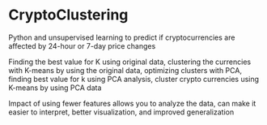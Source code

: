 # CryptoClustering

 Python and unsupervised learning to predict if cryptocurrencies are affected by 24-hour or 7-day price changes

 Finding the best value for K using original data, clustering the currencies with K-means by using the original data, optimizing clusters with PCA, finding best value for k using PCA analysis, cluster crypto currencies using K-means by using PCA data 

 Impact of using fewer features allows you to analyze the data, can make it easier to interpret, better visualization, and improved generalization
